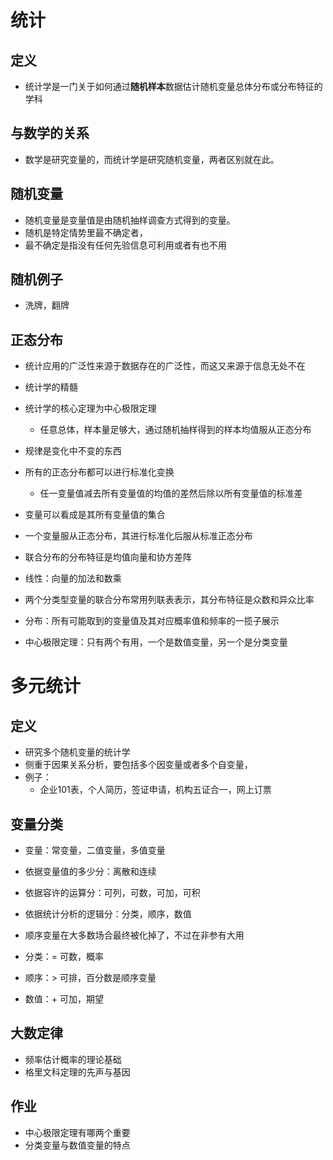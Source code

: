# 统计

## 定义
- 统计学是一门关于如何通过**随机样本**数据估计随机变量总体分布或分布特征的学科

## 与数学的关系
- 数学是研究变量的，而统计学是研究随机变量，两者区别就在此。

## 随机变量
- 随机变量是变量值是由随机抽样调查方式得到的变量。
- 随机是特定情势里最不确定者，
- 最不确定是指没有任何先验信息可利用或者有也不用

## 随机例子
- 洗牌，翻牌

## 正态分布
- 统计应用的广泛性来源于数据存在的广泛性，而这又来源于信息无处不在
- 统计学的精髓
- 统计学的核心定理为中心极限定理
	- 任意总体，样本量足够大，通过随机抽样得到的样本均值服从正态分布
- 规律是变化中不变的东西
- 所有的正态分布都可以进行标准化变换 
	- 任一变量值减去所有变量值的均值的差然后除以所有变量值的标准差
- 变量可以看成是其所有变量值的集合
- 一个变量服从正态分布，其进行标准化后服从标准正态分布


- 联合分布的分布特征是均值向量和协方差阵
- 线性：向量的加法和数乘
- 两个分类型变量的联合分布常用列联表表示，其分布特征是众数和异众比率
- 分布：所有可能取到的变量值及其对应概率值和频率的一揽子展示

- 中心极限定理：只有两个有用，一个是数值变量，另一个是分类变量

# 多元统计
## 定义
- 研究多个随机变量的统计学
- 侧重于因果关系分析，要包括多个因变量或者多个自变量，
- 例子：
	- 企业101表，个人简历，签证申请，机构五证合一，网上订票

## 变量分类
- 变量：常变量，二值变量，多值变量
- 依据变量值的多少分：离散和连续
- 依据容许的运算分：可列，可数，可加，可积
- 依据统计分析的逻辑分：分类，顺序，数值

- 顺序变量在大多数场合最终被化掉了，不过在非参有大用
- 分类：= 可数，概率
- 顺序：> 可排，百分数是顺序变量
- 数值：+ 可加，期望

## 大数定律
- 频率估计概率的理论基础
- 格里文科定理的先声与基因

## 作业
- 中心极限定理有哪两个重要
- 分类变量与数值变量的特点

















